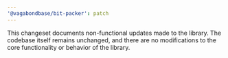 ```yaml
---
'@vagabondbase/bit-packer': patch
---
```


This changeset documents non-functional updates made to the library. The codebase itself remains unchanged, and there are no modifications to the core functionality or behavior of the library.
